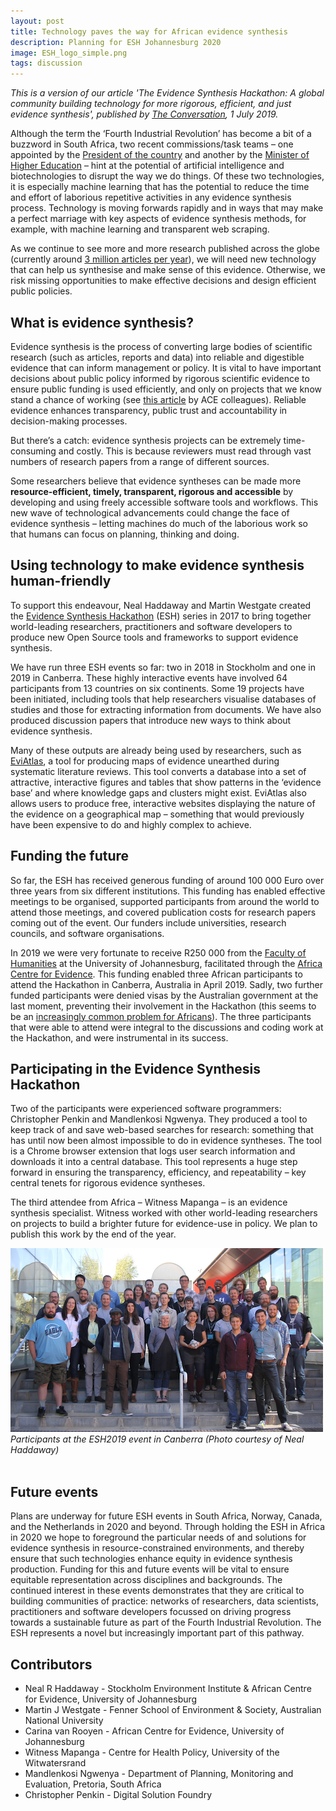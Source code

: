 ```yaml
---
layout: post
title: Technology paves the way for African evidence synthesis
description: Planning for ESH Johannesburg 2020
image: ESH_logo_simple.png
tags: discussion
---
```

<em>This is a version of our article 'The Evidence Synthesis Hackathon: A global community building technology for more rigorous, efficient, and just evidence synthesis', published by <a href="https://theconversation.com/technology-can-make-collecting-and-analysing-evidence-for-policy-easier-119182">The Conversation</a>, 1 July 2019.</em>

Although the term the ‘Fourth Industrial Revolution’ has become a bit of a buzzword in South Africa, two recent commissions/task teams – one appointed by the <a href="http://www.thepresidency.gov.za/press-statements/president-appoints-commission-fourth-industrial-revolution">President of the country</a> and another by the <a href="https://www.businesslive.co.za/bd/national/education/2019-06-17-naledi-pandor-appoints-task-team-on-fourth-industrial-revolution/">Minister of Higher Education</a> – hint at the potential of artificial intelligence and biotechnologies to disrupt the way we do things. Of these two technologies, it is especially machine learning that has the potential to reduce the time and effort of laborious repetitive activities in any evidence synthesis process. Technology is moving forwards rapidly and in ways that may make a perfect marriage with key aspects of evidence synthesis methods, for example, with machine learning and transparent web scraping.

As we continue to see more and more research published across the globe (currently around <a href="https://www.stm-assoc.org/2018_10_04_STM_Report_2018.pdf">3 million articles per year</a>), we will need new technology that can help us synthesise and make sense of this evidence. Otherwise, we risk missing opportunities to make effective decisions and design efficient public policies.

<h2>What is evidence synthesis?</h2>
Evidence synthesis is the process of converting large bodies of scientific research (such as articles, reports and data) into reliable and digestible evidence that can inform management or policy. It is vital to have important decisions about public policy informed by rigorous scientific evidence to ensure public funding is used efficiently, and only on projects that we know stand a chance of working (see <a href="mailto:https://theconversation.com/south-africas-nehttps://theconversation.com/south-africas-new-dawn-should-be-built-on-evidence-based-policy-118129w-dawn-should-be-built-on-evidence-based-policy-118129">this article</a> by ACE colleagues). Reliable evidence enhances transparency, public trust and accountability in decision-making processes.

But there’s a catch: evidence synthesis projects can be extremely time-consuming and costly. This is because reviewers must read through vast numbers of research papers from a range of different sources.

Some researchers believe that evidence syntheses can be made more <b>resource-efficient, timely, transparent, rigorous and accessible</b> by developing and using freely accessible software tools and workflows. This new wave of technological advancements could change the face of evidence synthesis – letting machines do much of the laborious work so that humans can focus on planning, thinking and doing.

<h2>Using technology to make evidence synthesis human-friendly</h2>
To support this endeavour, Neal Haddaway and Martin Westgate created the <a href="https://www.eshackathon.org/2019/01/17/what_is_the_esh.html">Evidence Synthesis Hackathon</a> (ESH) series in 2017 to bring together world-leading researchers, practitioners and software developers to produce new Open Source tools and frameworks to support evidence synthesis.

We have run three ESH events so far: two in 2018 in Stockholm and one in 2019 in Canberra. These highly interactive events have involved 64 participants from 13 countries on six continents. Some 19 projects have been initiated, including tools that help researchers visualise databases of studies and those for extracting information from documents. We have also produced discussion papers that introduce new ways to think about evidence synthesis.

Many of these outputs are already being used by researchers, such as <a href="https://estech.shinyapps.io/eviatlas/">EviAtlas</a>, a tool for producing maps of evidence unearthed during systematic literature reviews. This tool converts a database into a set of attractive, interactive figures and tables that show patterns in the ‘evidence base’ and where knowledge gaps and clusters might exist. EviAtlas also allows users to produce free, interactive websites displaying the nature of the evidence on a geographical map – something that would previously have been expensive to do and highly complex to achieve.

<h2>Funding the future</h2>
So far, the ESH has received generous funding of around 100 000 Euro over three years from six different institutions. This funding has enabled effective meetings to be organised, supported participants from around the world to attend those meetings, and covered publication costs for research papers coming out of the event. Our funders include universities, research councils, and software organisations.

In 2019 we were very fortunate to receive R250 000 from the <a href="https://www.uj.ac.za/faculties/humanities">Faculty of Humanities</a> at the University of Johannesburg, facilitated through the <a href="http://africacentreforevidence.org/">Africa Centre for Evidence</a>. This funding enabled three African participants to attend the Hackathon in Canberra, Australia in April 2019. Sadly, two further funded participants were denied visas by the Australian government at the last moment, preventing their involvement in the Hackathon (this seems to be an <a href="https://www.theguardian.com/politics/2019/jun/08/home-office-racist-refusing-research-visas-africans">increasingly common problem for Africans</a>). The three participants that were able to attend were integral to the discussions and coding work at the Hackathon, and were instrumental in its success.

<h2>Participating in the Evidence Synthesis Hackathon</h2>
Two of the participants were experienced software programmers: Christopher Penkin and Mandlenkosi Ngwenya. They produced a tool to keep track of and save web-based searches for research: something that has until now been almost impossible to do in evidence syntheses. The tool is a Chrome browser extension that logs user search information and downloads it into a central database. This tool represents a huge step forward in ensuring the transparency, efficiency, and repeatability – key central tenets for rigorous evidence syntheses.

The third attendee from Africa – Witness Mapanga – is an evidence synthesis specialist. Witness worked with other world-leading researchers on projects to build a brighter future for evidence-use in policy. We plan to publish this work by the end of the year.

<img src="/assets/images/posts/ESH_2019_group_photo.png"/>  
<em>Participants at the ESH2019 event in Canberra (Photo courtesy of Neal Haddaway)</em>
<br>
<br>

<h2>Future events</h2>
Plans are underway for future ESH events in South Africa, Norway, Canada, and the Netherlands in 2020 and beyond. Through holding the ESH in Africa in 2020 we hope to foreground the particular needs of and solutions for evidence synthesis in resource-constrained environments, and thereby ensure that such technologies enhance equity in evidence synthesis production. Funding for this and future events will be vital to ensure equitable representation across disciplines and backgrounds. The continued interest in these events demonstrates that they are critical to building communities of practice: networks of researchers, data scientists, practitioners and software developers focussed on driving progress towards a sustainable future as part of the Fourth Industrial Revolution. The ESH represents a novel but increasingly important part of this pathway.

<h2>Contributors</h2>

- Neal R Haddaway - Stockholm Environment Institute & African Centre for Evidence, University of Johannesburg
- Martin J Westgate - Fenner School of Environment & Society, Australian National University
- Carina van Rooyen - African Centre for Evidence, University of Johannesburg
- Witness Mapanga - Centre for Health Policy, University of the Witwatersrand
- Mandlenkosi Ngwenya - Department of Planning, Monitoring and Evaluation, Pretoria, South Africa
- Christopher Penkin - Digital Solution Foundry